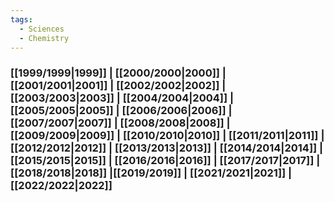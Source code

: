 ```yaml
---
tags:
  - Sciences
  - Chemistry
---
```

### [[1999/1999|1999]] | [[2000/2000|2000]] | [[2001/2001|2001]] | [[2002/2002|2002]] |  [[2003/2003|2003]] | [[2004/2004|2004]] | [[2005/2005|2005]] | [[2006/2006|2006]] | [[2007/2007|2007]] | [[2008/2008|2008]] | [[2009/2009|2009]] | [[2010/2010|2010]] | [[2011/2011|2011]] | [[2012/2012|2012]] | [[2013/2013|2013]] | [[2014/2014|2014]] | [[2015/2015|2015]] | [[2016/2016|2016]] | [[2017/2017|2017]] | [[2018/2018|2018]] |[[2019/2019]] | [[2021/2021|2021]] |[[2022/2022|2022]]
